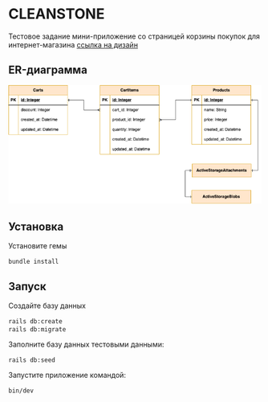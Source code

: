 # CLEANSTONE

Тестовое задание мини-приложение со страницей корзины покупок для интернет-магазина [cсылка на дизайн](https://www.figma.com/file/7WlRpc5VxNpkgtusKxHgbM/CLEANSTON-Rails-challenge?type=design&node-id=0%3A1&mode=design&t=jZmlNKueZZ2mKE6a-1)

## ER-диаграмма

<img src="./ERD.drawio.png">

## Установка

Установите гемы

```
bundle install
```

## Запуск

Создайте базу данных

```
rails db:create
rails db:migrate
```

Заполните базу данных тестовыми данными:

```
rails db:seed
```

Запустите приложение командой:

```
bin/dev
```